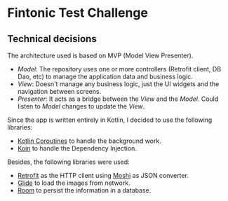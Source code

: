 # Fintonic Test Challenge

## Technical decisions

The architecture used is based on MVP (Model View Presenter).
- _Model_: The repository uses one or more controllers (Retrofit client, DB Dao, etc) to manage the application data and business logic.
- _View_: Doesn't manage any business logic, just the UI widgets and the navigation between screens.
- _Presenter_: It acts as a bridge between the _View_ and the _Model_. Could listen to _Model_ changes to update the _View_.

Since the app is written entirely in Kotlin, I decided to use the following libraries:
- [Kotlin Coroutines](https://kotlinlang.org/docs/reference/coroutines-overview.html) to handle the background work. 
- [Koin](https://insert-koin.io/) to handle the Dependency Injection.

Besides, the following libraries were used:
- [Retrofit](https://square.github.io/retrofit/) as the HTTP client using [Moshi](https://github.com/square/moshi) as JSON converter.
- [Glide](https://bumptech.github.io/glide/) to load the images from network.
- [Room](https://developer.android.com/topic/libraries/architecture/room) to persist the information in a database.

